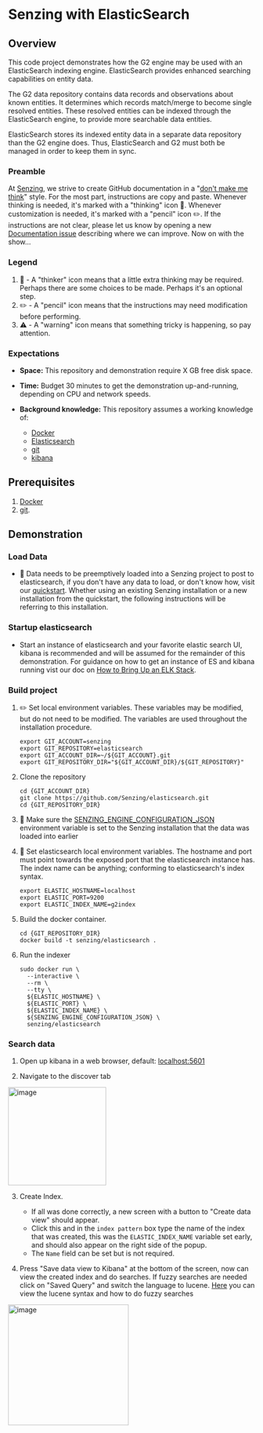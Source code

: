 # Senzing with ElasticSearch

## Overview

This code project demonstrates how the G2 engine may be used with an ElasticSearch indexing engine.  ElasticSearch provides enhanced searching capabilities on entity data.

The G2 data repository contains data records and observations about known entities.  It determines which records match/merge to become single resolved entities.  These resolved entities can be indexed through the ElasticSearch engine, to provide more searchable data entities.

ElasticSearch stores its indexed entity data in a separate data repository than the G2 engine does.  Thus, ElasticSearch and G2 must both be managed in order to keep them in sync.

### Preamble

At [Senzing](http://senzing.com),
we strive to create GitHub documentation in a
"[don't make me think](https://github.com/Senzing/knowledge-base/blob/main/WHATIS/dont-make-me-think.md)" style.
For the most part, instructions are copy and paste.
Whenever thinking is needed, it's marked with a "thinking" icon :thinking:.
Whenever customization is needed, it's marked with a "pencil" icon :pencil2:.
If the instructions are not clear, please let us know by opening a new
[Documentation issue](https://github.com/Senzing/template-python/issues/new?template=documentation_request.md)
describing where we can improve.   Now on with the show...

### Legend

1. :thinking: - A "thinker" icon means that a little extra thinking may be required.
   Perhaps there are some choices to be made.
   Perhaps it's an optional step.
1. :pencil2: - A "pencil" icon means that the instructions may need modification before performing.
1. :warning: - A "warning" icon means that something tricky is happening, so pay attention.

### Expectations

- **Space:** This repository and demonstration require X GB free disk space.
- **Time:** Budget 30 minutes to get the demonstration up-and-running, depending on CPU and network speeds.
- **Background knowledge:** This repository assumes a working knowledge of:

  - [Docker](https://github.com/Senzing/knowledge-base/blob/main/WHATIS/docker.md)
  - [Elasticsearch](https://www.elastic.co/guide/en/elasticsearch/reference/current/install-elasticsearch.html)
  - [git](https://github.com/Senzing/knowledge-base/blob/main/WHATIS/git.md)
  - [kibana](https://www.elastic.co/guide/en/kibana/current/install.html)
## Prerequisites

1. [Docker](https://github.com/Senzing/knowledge-base/blob/main/WHATIS/docker.md)
1. [git](https://github.com/Senzing/knowledge-base/blob/main/WHATIS/git.md).

## Demonstration

### Load Data
- 🤔 Data needs to be preemptively loaded into a Senzing project to post to elasticsearch, if you don't have any data to load, or don't know how, visit our [quickstart](https://senzing.zendesk.com/hc/en-us/articles/115002408867-Quickstart-Guide-). Whether using an existing Senzing installation or a new installation from the quickstart, the following instructions will be referring to this installation.

### Startup elasticsearch

- Start an instance of elasticsearch and your favorite elastic search UI, kibana is recommended and will be assumed for the remainder of this demonstration. 
For guidance on how to get an instance of ES and kibana running vist our doc on [How to Bring Up an ELK Stack](https://github.com/Senzing/knowledge-base/blob/main/HOWTO/bring-up-ELK-stack.md).

### Build project

1. :pencil2: Set local environment variables.  These variables may be modified, but do not need to be modified.  The variables are used throughout the installation procedure.

    ```console
    export GIT_ACCOUNT=senzing
    export GIT_REPOSITORY=elasticsearch
    export GIT_ACCOUNT_DIR=~/${GIT_ACCOUNT}.git
    export GIT_REPOSITORY_DIR="${GIT_ACCOUNT_DIR}/${GIT_REPOSITORY}"
    ```
1. Clone the repository
    ```console
    cd {GIT_ACCOUNT_DIR}
    git clone https://github.com/Senzing/elasticsearch.git
    cd {GIT_REPOSITORY_DIR}
    ```
    
1. :thinking: Make sure the [SENZING_ENGINE_CONFIGURATION_JSON](https://github.com/Senzing/knowledge-base/blob/main/lists/environment-variables.md#senzing_engine_configuration_json) environment variable is set to the Senzing installation that the data was loaded into earlier

3. :thinking: Set elasticsearch local environment variables. The hostname and port must point towards the exposed port that the elasticsearch instance has. The index name can be anything; conforming to elasticsearch's index syntax.

    ```console
    export ELASTIC_HOSTNAME=localhost
    export ELASTIC_PORT=9200
    export ELASTIC_INDEX_NAME=g2index
    ```

1. Build the docker container.

   ```console
   cd {GIT_REPOSITORY_DIR}
   docker build -t senzing/elasticsearch .
   ```

1. Run the indexer

    ```console
    sudo docker run \
      --interactive \
      --rm \
      --tty \
      ${ELASTIC_HOSTNAME} \
      ${ELASTIC_PORT} \
      ${ELASTIC_INDEX_NAME} \
      ${SENZING_ENGINE_CONFIGURATION_JSON} \
      senzing/elasticsearch
    ```
### Search data

1. Open up kibana in a web browser, default: [localhost:5601](http://localhost:5601)

2. Navigate to the discover tab 

<img width="200" alt="image" src="https://github.com/Senzing/elasticsearch/assets/49598357/b7663a5b-b940-4ca6-b3b6-dc0250a5f3ba">

3. Create Index.
   * If all was done correctly, a new screen with a button to "Create data view" should appear.
   * Click this and in the `index pattern` box type the name of the index that was created, this was the `ELASTIC_INDEX_NAME` variable set early, and should also appear on the right side of the popup.
   * The `Name` field can be set but is not required.

5. Press "Save data view to Kibana" at the bottom of the screen, now can view the created index and do searches. If fuzzy searches are needed click on "Saved Query" and switch the language to lucene. [Here](https://www.elastic.co/guide/en/elasticsearch/reference/8.8/query-dsl-query-string-query.html#query-string-fuzziness) you can view the lucene syntax and how to do fuzzy searches
<img width="246" alt="image" src="https://github.com/SamMacy/elasticsearch/assets/49598357/c77b8f8b-6877-4701-9677-511e5aafb81f">
